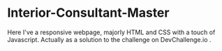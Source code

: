 # Interior-Consultant-Master

Here I've a responsive webpage,
majorly HTML and CSS with a touch of Javascript.
Actually as a solution to the challenge on DevChallenge.io .
